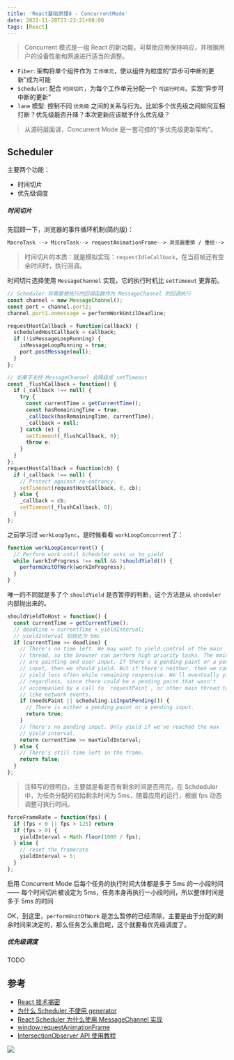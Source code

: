 ```yaml
---
title: 'React基础原理8 - ConcurrentMode'
date: 2022-11-28T23:23:21+08:00
tags: [React]
---
```


> Concurrent 模式是一组 React 的新功能，可帮助应用保持响应，并根据用户的设备性能和网速进行适当的调整。

- `Fiber`: 架构将单个组件作为 `工作单元`，使以组件为粒度的“异步可中断的更新”成为可能
- `Scheduler`: 配合 `时间切片`，为每个工作单元分配一个 `可运行时间`，实现“异步可中断的更新”
- `lane` 模型: 控制不同 `优先级` 之间的关系与行为。比如多个优先级之间如何互相打断？优先级能否升降？本次更新应该赋予什么优先级？

> 从源码层面讲，Concurrent Mode 是一套可控的“多优先级更新架构”。

## Scheduler

主要两个功能：

- 时间切片
- 优先级调度

##### 时间切片

先回顾一下，浏览器的事件循环机制(简约版)：

```txt
MacroTask --> MicroTask--> requestAnimationFrame--> 浏览器重排 / 重绘--> requestIdleCallback
```

> 时间切片的本质：就是模拟实现：`requestIdleCallback`，在当前帧还有空余时间时，执行回调。

时间切片选择使用 `MessageChannel` 实现，它的执行时机比 `setTimeout` 更靠前。

```JavaScript
// Scheduler 将需要被执行的回调函数作为 MessageChannel 的回调执行
const channel = new MessageChannel();
const port = channel.port2;
channel.port1.onmessage = performWorkUntilDeadline;

requestHostCallback = function(callback) {
  scheduledHostCallback = callback;
  if (!isMessageLoopRunning) {
    isMessageLoopRunning = true;
    port.postMessage(null);
  }
};

// 如果不支持 MessageChannel 会降级成 setTimeout
const _flushCallback = function() {
  if (_callback !== null) {
    try {
      const currentTime = getCurrentTime();
      const hasRemainingTime = true;
      _callback(hasRemainingTime, currentTime);
      _callback = null;
    } catch (e) {
      setTimeout(_flushCallback, 0);
      throw e;
    }
  }
};
requestHostCallback = function(cb) {
  if (_callback !== null) {
    // Protect against re-entrancy.
    setTimeout(requestHostCallback, 0, cb);
  } else {
    _callback = cb;
    setTimeout(_flushCallback, 0);
  }
};
```

之前学习过 `workLoopSync`，是时候看看 `workLoopConcurrent`了：

```JavaScript
function workLoopConcurrent() {
  // Perform work until Scheduler asks us to yield
  while (workInProgress !== null && !shouldYield()) {
    performUnitOfWork(workInProgress);
  }
}
```

唯一的不同就是多了个 `shouldYield` 是否暂停的判断，这个方法是从 `shceduler` 内部抛出来的。

```JavaScript
shouldYieldToHost = function() {
  const currentTime = getCurrentTime();
  // deadline = currentTime + yieldInterval;
  // yieldInterval 初始化为 5ms
  if (currentTime >= deadline) {
    // There's no time left. We may want to yield control of the main
    // thread, so the browser can perform high priority tasks. The main ones
    // are painting and user input. If there's a pending paint or a pending
    // input, then we should yield. But if there's neither, then we can
    // yield less often while remaining responsive. We'll eventually yield
    // regardless, since there could be a pending paint that wasn't
    // accompanied by a call to `requestPaint`, or other main thread tasks
    // like network events.
    if (needsPaint || scheduling.isInputPending()) {
      // There is either a pending paint or a pending input.
      return true;
    }
    // There's no pending input. Only yield if we've reached the max
    // yield interval.
    return currentTime >= maxYieldInterval;
  } else {
    // There's still time left in the frame.
    return false;
  }
};
```

> 注释写的很明白，主要就是看是否有剩余时间是否用完，在 Schdeduler 中，为任务分配的初始剩余时间为 5ms，随着应用的运行，根据 fps 动态调整可执行时间。

```JavaScript
forceFrameRate = function(fps) {
  if (fps < 0 || fps > 125) return
  if (fps > 0) {
    yieldInterval = Math.floor(1000 / fps);
  } else {
    // reset the framerate
    yieldInterval = 5;
  }
};
```

启用 Concurrent Mode 后每个任务的执行时间大体都是多于 5ms 的一小段时间 —— 每个时间切片被设定为 5ms，任务本身再执行一小段时间，所以整体时间是多于 5ms 的时间

OK，到这里，`performUnitOfWork` 是怎么暂停的已经清除，主要是由于分配的剩余时间来决定的，那么任务怎么重启呢，这个就要看优先级调度了。

##### 优先级调度

TODO

<!-- ```flow
st=>start: start
MacroTask=>operation: MacroTask
MicroTask=>operation: MicroTask
cond=>condition: 重绘?
css=>operation: 触发resize、scroll,建立媒体查询;建立css动画
raf=>operation: requestAnimationFrame回调
IO=>operation: IntersectionObserver回调
render=>operation: 更新渲染屏幕
ifIdle=>condition: 是否空闲?
next=>operation: Next MacroTask
ric=>operation: requestIdleCallback 回调执行,直到队列清空或者当前帧没有空闲时间

st->MacroTask->MicroTask->cond
cond(yes)->css->raf->IO->render->ifIdle
cond(no)->MacroTask
ifIdle(yes)->ric
``` -->

## 参考

- [React 技术揭密](https://react.iamkasong.com/)
- [为什么 Scheduler 不使用 generator](https://github.com/facebook/react/issues/7942#issuecomment-254987818)
- [React Scheduler 为什么使用 MessageChannel 实现](https://juejin.cn/post/6953804914715803678)
- [window.requestAnimationFrame](https://developer.mozilla.org/zh-CN/docs/Web/API/Window/requestAnimationFrame)
- [IntersectionObserver API 使用教程](https://www.ruanyifeng.com/blog/2016/11/intersectionobserver_api.html)

![](https://cdn.staticaly.com/gh/yokiizx/picgo@master/img/202211291457300.png)
